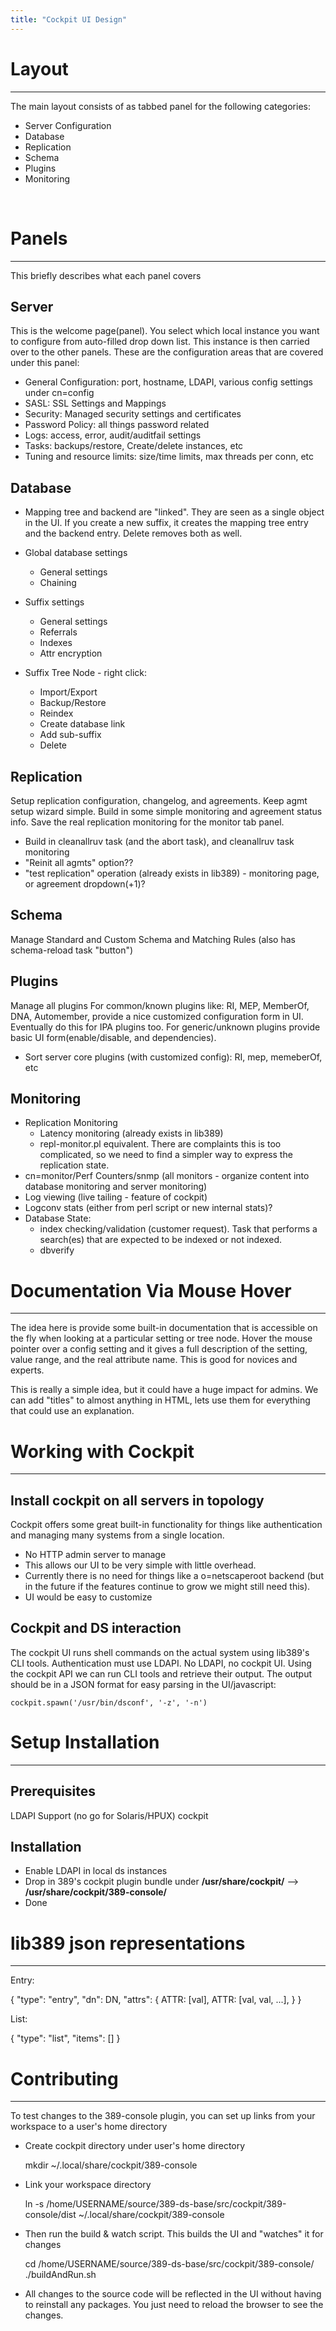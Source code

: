 ```yaml
---
title: "Cockpit UI Design"
---
```


# Layout
--------------------------

The main layout consists of as tabbed panel for the following categories:

- Server Configuration
- Database
- Replication
- Schema
- Plugins
- Monitoring


<br>


# Panels
-------------------------------

This briefly describes what each panel covers

## Server

This is the welcome page(panel).  You select which local instance you want to configure from auto-filled drop down list.  This instance is then carried over to the other panels.  These are the configuration areas that are covered under this panel:

- General Configuration: port, hostname, LDAPI, various config settings under cn=config
- SASL:  SSL Settings and Mappings
- Security: Managed security settings and certificates
- Password Policy: all things password related
- Logs:  access, error, audit/auditfail settings
- Tasks: backups/restore, Create/delete instances, etc
- Tuning and resource limits: size/time limits, max threads per conn, etc

## Database

- Mapping tree and backend are "linked".  They are seen as a single object in the UI.  If you create a new suffix, it creates the mapping tree entry and the backend entry.  Delete removes both as well.

- Global database settings
    - General settings
    - Chaining
- Suffix settings
    - General settings
    - Referrals
    - Indexes
    - Attr encryption
- Suffix Tree Node - right click:
    - Import/Export
    - Backup/Restore
    - Reindex
    - Create database link
    - Add sub-suffix
    - Delete


## Replication

Setup replication configuration, changelog, and agreements.  Keep agmt setup wizard simple.  Build in some simple monitoring and agreement status info.  Save the real replication monitoring for the monitor tab panel.

-  Build in cleanallruv task (and the abort task), and cleanallruv task monitoring
- "Reinit all agmts" option??
- "test replication" operation (already exists in lib389) - monitoring page, or agreement dropdown(+1)?

## Schema

Manage Standard and Custom Schema and Matching Rules (also has schema-reload task "button")

## Plugins

Manage all plugins  For common/known plugins like: RI, MEP, MemberOf, DNA, Automember, provide a nice customized configuration form in UI.  Eventually do this for IPA plugins too.  For generic/unknown plugins provide basic UI form(enable/disable, and dependencies).


- Sort server core plugins (with customized config):  RI, mep, memeberOf, etc



## Monitoring

- Replication Monitoring
    - Latency monitoring (already exists in lib389)
    - repl-monitor.pl equivalent.  There are complaints this is too complicated, so we need to find a simpler way to express the replication state.
- cn=monitor/Perf Counters/snmp (all monitors - organize content into database monitoring and server monitoring)
- Log viewing (live tailing - feature of cockpit)
- Logconv stats (either from perl script or new internal stats)?
- Database State:
   - index checking/validation (customer request).  Task that performs a search(es) that are expected to be indexed or not indexed.
   - dbverify



# Documentation Via Mouse Hover
----------------------------------

The idea here is provide some built-in documentation that is accessible on the fly when looking at a particular setting or tree node.  Hover the mouse pointer over a config setting and it gives a full description of the setting, value range, and the real attribute name.  This is good for novices and experts.

This is really a simple idea, but it could have a huge impact for admins.  We can add "titles" to almost anything in HTML, lets use them for everything that could use an explanation.


# Working with Cockpit
-----------------------------

## Install cockpit on all servers in topology

Cockpit offers some great built-in functionality for things like authentication and managing many systems from a single location.

-  No HTTP admin server to manage
-  This allows our UI to be very simple with little overhead.
-  Currently there is no need for things like a o=netscaperoot backend (but in the future if the features continue to grow we might still need this).
-  UI would be easy to customize


## Cockpit and DS interaction

The cockpit UI runs shell commands on the actual system using lib389's CLI tools.  Authentication must use LDAPI.  No LDAPI, no cockpit UI.  Using the cockpit API we can run CLI tools and retrieve their output.  The output should be in a JSON format for easy parsing in the UI/javascript:

    cockpit.spawn('/usr/bin/dsconf', '-z', '-n')


# Setup Installation
-----------------------------

## Prerequisites

LDAPI Support (no go for Solaris/HPUX)
cockpit

## Installation

- Enable LDAPI in local ds instances
- Drop in 389's cockpit plugin bundle under **/usr/share/cockpit/**  -->  **/usr/share/cockpit/389-console/**
- Done


# lib389 json representations
--------------------------------

Entry:

  {
    "type": "entry",
    "dn": DN,
    "attrs": {
               ATTR: [val],
               ATTR: [val, val, ...],
             }
  }

List:

  {
    "type": "list",
    "items": []
  }

# Contributing
-------------------------

To test changes to the 389-console plugin, you can set up links from your workspace to a user's home directory

- Create cockpit directory under user's home directory

    mkdir ~/.local/share/cockpit/389-console

- Link your workspace directory

    ln -s /home/USERNAME/source/389-ds-base/src/cockpit/389-console/dist  ~/.local/share/cockpit/389-console

- Then run the build & watch script.  This builds the UI and "watches" it for changes

    cd /home/USERNAME/source/389-ds-base/src/cockpit/389-console/
    ./buildAndRun.sh

- All changes to the source code will be reflected in the UI without having to reinstall any packages.  You just need to reload the browser to see the changes.
